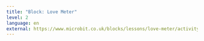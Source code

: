 ```yaml
---
title: "Block: Love Meter"
level: 2
language: en
external: https://www.microbit.co.uk/blocks/lessons/love-meter/activity
---
```

